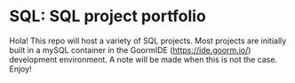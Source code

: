 # SQL: SQL project portfolio

Hola! This repo will host a variety of SQL projects. 
Most projects are initially built in a mySQL container in the GoormIDE (https://ide.goorm.io/) development environment. 
A note will be made when this is not the case. 
Enjoy!
